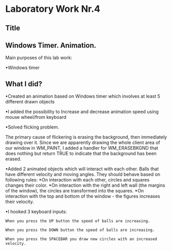 Laboratory Work Nr.4
====================

Title
-----
Windows Timer. Animation.
------------
Main purposes of this lab work:

•Windows timer

What I did?
--------------------
•Created an animation based on Windows timer which involves at least 5 different drawn objects

•I added the possibility to Increase and decrease animation speed using mouse wheel/from keyboard

•Solved flicking problem.

The primary cause of  flickering is erasing the background, then immediately drawing over it. Since we are apparently drawing the whole client area of our window in WM_PAINT, I added a handler for WM_ERASEBKGND that does nothing but return TRUE to indicate that the background has been erased.

•Added 2 animated objects which will interact with each other. Balls that have different velocity and moving angles. They should behave based on following rules:
	*On interaction with each other, circles and squares changes their color.
	*On interaction with the right and left wall (the margins of the window), the circles are transformed into the squares.
	*On interaction with the top and bottom of the window - the figures increases their velocity.

•I hooked 3 keyboard inputs:

	When you press the UP button the speed of balls are increasing.

	When you press the DOWN button the speed of balls are increasing.

	When you press the SPACEBAR you draw new circles with an increased velocity.
